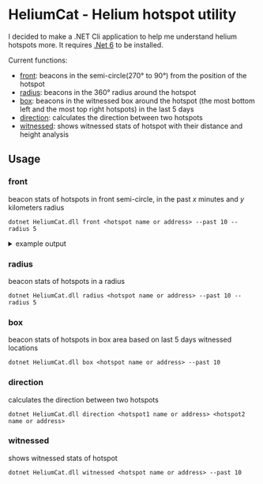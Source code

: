 # HeliumCat - Helium hotspot utility

I decided to make a .NET Cli application to help me understand helium hotspots more.
It requires [.Net 6](https://dotnet.microsoft.com/en-us/download/dotnet/6.0) to be installed.

Current functions:
* [front](#front): beacons in the semi-circle(270° to 90°) from the position of the hotspot
* [radius](#radius): beacons in the 360° radius around the hotspot
* [box](#box): beacons in the witnessed box around the hotspot (the most bottom left and the most top right hotspots) in the last 5 days
* [direction](#direction): calculates the direction between two hotspots
* [witnessed](#witnessed): shows witnessed stats of hotspot with their distance and height analysis 

## Usage

### front
beacon stats of hotspots in front semi-circle, in the past _x_ minutes and _y_ kilometers radius 
```
dotnet HeliumCat.dll front <hotspot name or address> --past 10 --radius 5
```
<details>
    <summary>example output</summary>

```
Hello, World!
Staring Front Semi-Circle Beacon Stats for the past 10 minutes ...
There are 867 hotspots in front of me, in 30km semi-circle radius
There has been 1765 beacons in the world
- dazzling-clear-tardigrade {SenseCAP, 2.8dBi, 0m} (15341.7m/NW/299°) ... beacons: 1, witnessed: 0, missed: 1
- alert-mossy-woodpecker {Milesight, 5.8dBi, 4m} (18771.2m/SW/243°) ... beacons: 1, witnessed: 1, missed: 0

--- beacon statistics ---
total: 2 , witnessed: 1 , missed: 1
Done
```
</details>

### radius
beacon stats of hotspots in a radius
```
dotnet HeliumCat.dll radius <hotspot name or address> --past 10 --radius 5
```

### box
beacon stats of hotspots in box area based on last 5 days witnessed locations
```
dotnet HeliumCat.dll box <hotspot name or address> --past 10
```

### direction
calculates the direction between two hotspots
```
dotnet HeliumCat.dll direction <hotspot1 name or address> <hotspot2 name or address>
```

### witnessed
shows witnessed stats of hotspot
```
dotnet HeliumCat.dll witnessed <hotspot name or address> --past 10
```